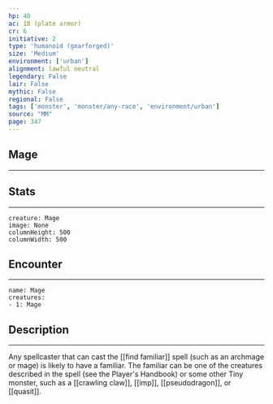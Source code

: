 ```yaml
---
hp: 40
ac: 18 (plate armor)
cr: 6
initiative: 2
type: 'humanoid (gearforged)'    
size: 'Medium'
environment: ['urban']
alignment: lawful neutral
legendary: False
lair: False
mythic: False
regional: False
tags: ['monster', 'monster/any-race', 'environment/urban']
source: "MM"
page: 347
---
```


## Mage
---



## Stats
---

```statblock
creature: Mage
image: None
columnHeight: 500
columnWidth: 500
```

## Encounter
---

```encounter-table
name: Mage
creatures:
- 1: Mage
```

## Description
---


Any spellcaster that can cast the [[find familiar]] spell (such as an archmage or mage) is likely to have a familiar. The familiar can be one of the creatures described in the spell (see the Player's Handbook) or some other Tiny monster, such as a [[crawling claw]], [[imp]], [[pseudodragon]], or [[quasit]].




